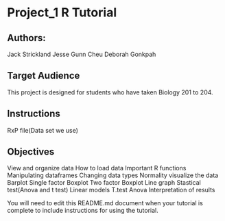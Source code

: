 # Project_1 R Tutorial

## Authors: 

Jack Strickland 
Jesse Gunn Cheu
Deborah Gonkpah

## Target Audience

This project is designed for students who have taken Biology 201 to 204.

## Instructions

RxP file(Data set we use)

## Objectives
View and organize data
  How to load data
  Important R functions
  Manipulating dataframes
  Changing data types
  Normality
visualize the data
  Barplot
  Single factor Boxplot
  Two factor Boxplot
  Line graph
Stastical test(Anova and t test)
  Linear models
  T.test
  Anova
  Interpretation of results


You will need to edit this README.md document when your tutorial is complete to include instructions for using the tutorial.
